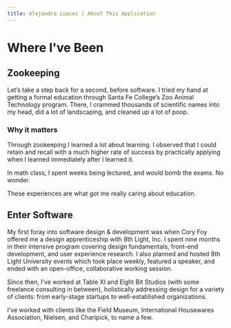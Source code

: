 ```yaml
---
title: Alejandra Luaces | About This Application
---
```

# Where I've Been

## Zookeeping

Let’s take a step back for a second, before software. I tried my hand at getting a formal education through Santa Fe College’s Zoo Animal Technology program. There, I crammed thousands of scientific names into my head, did a lot of landscaping, and cleaned up a lot of poop.

### Why it matters

Through zookeeping I learned a lot about learning. I observed that I could retain and recall with a much higher rate of success by practically applying when I learned immediately after I learned it.

In math class, I spent weeks being lectured, and would bomb the exams. No wonder.

These experiences are what got me really caring about education.

## Enter Software

My first foray into software design & development was when Cory Foy offered me a design apprenticeship with 8th Light, Inc. I spent nine months in their intensive program covering design fundamentals, front-end development, and user experience research. I also planned and hosted 8th Light University events which took place weekly, featured a speaker, and ended with an open-office, collaborative working session.

Since then, I’ve worked at Table XI and Eight Bit Studios (with some freelance consulting in between), holistically addressing design for a variety of clients: from early-stage startups to well-established organizations.

I’ve worked with clients like the Field Museum, International Housewares Association, Nielsen, and Charipick, to name a few.
